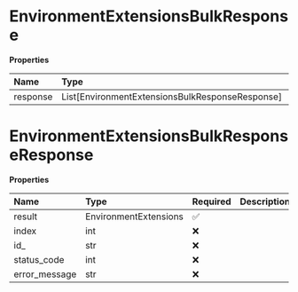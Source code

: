 # EnvironmentExtensionsBulkResponse

**Properties**

| Name     | Type                                            | Required | Description |
| :------- | :---------------------------------------------- | :------- | :---------- |
| response | List[EnvironmentExtensionsBulkResponseResponse] | ❌       |             |

# EnvironmentExtensionsBulkResponseResponse

**Properties**

| Name          | Type                  | Required | Description |
| :------------ | :-------------------- | :------- | :---------- |
| result        | EnvironmentExtensions | ✅       |             |
| index         | int                   | ❌       |             |
| id\_          | str                   | ❌       |             |
| status_code   | int                   | ❌       |             |
| error_message | str                   | ❌       |             |

